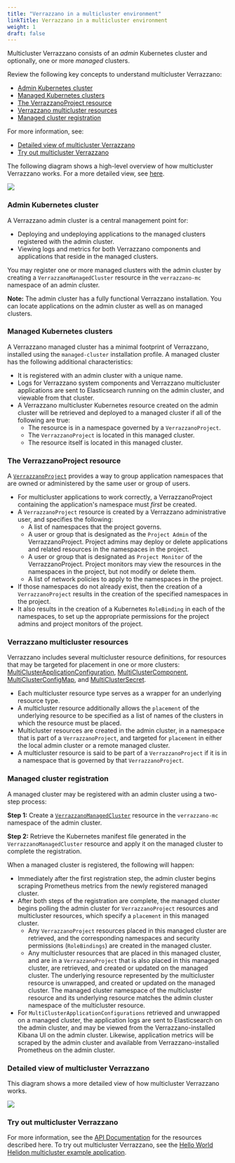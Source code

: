 ```yaml
---
title: "Verrazzano in a multicluster environment"
linkTitle: Verrazzano in a multicluster environment
weight: 1
draft: false
---
```


Multicluster Verrazzano consists of an _admin_ Kubernetes cluster and optionally, one or more _managed_ clusters.

Review the following key concepts to understand multicluster Verrazzano:
- [Admin Kubernetes cluster](#admin-kubernetes-cluster)
- [Managed Kubernetes clusters](#managed-kubernetes-clusters)
- [The VerrazzanoProject resource](#the-verrazzanoproject-resource)
- [Verrazzano multicluster resources](#verrazzano-multicluster-resources)
- [Managed cluster registration](#managed-cluster-registration)

For more information, see:
- [Detailed view of multicluster Verrazzano](#detailed-view-of-multicluster-verrazzano)
- [Try out multicluster Verrazzano](#try-out-multicluster-verrazzano)

The following diagram shows a high-level overview of how multicluster Verrazzano works. For a more
detailed view, see [here](#detailed-view-of-multicluster-verrazzano).

![](../../images/multicluster/MCConceptsHighLevel.png)

### Admin Kubernetes cluster
A Verrazzano admin cluster is a central management point for:
- Deploying and undeploying applications to the managed clusters registered with the admin cluster.
- Viewing logs and metrics for both Verrazzano components and applications that reside in the managed clusters.

You may register one or more managed clusters with the admin cluster by creating a `VerrazzanoManagedCluster`
resource in the `verrazzano-mc` namespace of an admin cluster.

**Note:** The admin cluster has a fully functional Verrazzano installation. You can locate applications on the admin
cluster as well as on managed clusters.

### Managed Kubernetes clusters
A Verrazzano managed cluster has a minimal footprint of Verrazzano, installed using the `managed-cluster`
installation profile. A managed cluster has the following additional characteristics:
- It is registered with an admin cluster with a unique name.
- Logs for Verrazzano system components and Verrazzano multicluster applications are sent to
  Elasticsearch running on the admin cluster, and viewable from that cluster.
- A Verrazzano multicluster Kubernetes resource created on the admin cluster will be retrieved and deployed to a
  managed cluster if all of the following are true:
  - The resource is in a namespace governed by a `VerrazzanoProject`.
  - The `VerrazzanoProject` is located in this managed cluster.
  - The resource itself is located in this managed cluster.

### The VerrazzanoProject resource
A [`VerrazzanoProject`](../../reference/api/multicluster/verrazzanoproject "api docs") provides a way to group application namespaces that are owned or administered by the
same user or group of users.
- For multicluster applications to work correctly, a VerrazzanoProject containing the application's namespace must
  _first_ be created.
- A `VerrazzanoProject` resource is created by a Verrazzano administrative user, and specifies the following:
  - A list of namespaces that the project governs.
  - A user or group that is designated as the `Project Admin` of the VerrazzanoProject. Project admins may deploy
    or delete applications and related resources in the namespaces in the project.
  - A user or group that is designated as `Project Monitor` of the VerrazzanoProject. Project monitors may view
    the resources in the namespaces in the project, but not modify or delete them.
  - A list of network policies to apply to the namespaces in the project.
- If those namespaces do not already exist, then the creation of a `VerrazzanoProject` results in the creation of the
  specified namespaces in the project.
- It also results in the creation of a Kubernetes `RoleBinding` in each of the namespaces, to set up the appropriate
  permissions for the project admins and project monitors of the project.

### Verrazzano multicluster resources
Verrazzano includes several multicluster resource definitions, for resources that may be targeted for placement in one
or more clusters: [MultiClusterApplicationConfiguration](../../reference/api/multicluster/multiclusterapplicationconfiguration "api docs"),
[MultiClusterComponent](../../reference/api/multicluster/multiclustercomponent "api docs"),
[MultiClusterConfigMap](../../reference/api/multicluster/multiclusterconfigmap "api docs"),
and [MultiClusterSecret](../../reference/api/multicluster/multiclustersecret "api docs").


- Each multicluster resource type serves as a wrapper for an underlying resource type.
- A multicluster resource additionally allows the `placement` of the underlying resource to be specified as a list of
  names of the clusters in which the resource must be placed.
- Multicluster resources are created in the admin cluster, in a namespace that is part of a `VerrazzanoProject`,
  and targeted for `placement` in either the local admin cluster or a remote managed cluster.
- A multicluster resource is said to be part of a `VerrazzanoProject` if it is in a namespace that is governed
  by that `VerrazzanoProject`.

### Managed cluster registration
A managed cluster may be registered with an admin cluster using a two-step process:

**Step 1:** Create a [`VerrazzanoManagedCluster`](../../reference/api/multicluster/verrazzanomanagedcluster "api docs") resource in the `verrazzano-mc` namespace of the admin cluster.

**Step 2:** Retrieve the Kubernetes manifest file generated in the `VerrazzanoManagedCluster` resource and apply it on
   the managed cluster to complete the registration.

When a managed cluster is registered, the following will happen:

- Immediately after the first registration step, the admin cluster begins scraping Prometheus metrics from the newly
   registered managed cluster.
- After both steps of the registration are complete, the managed cluster begins polling the admin cluster for
   `VerrazzanoProject` resources and multicluster resources, which specify a `placement` in this managed cluster.
    -  Any `VerrazzanoProject` resources placed in this managed cluster are retrieved, and the corresponding namespaces
   and security permissions (`RoleBindings`) are created in the managed cluster.
    - Any multicluster resources that are placed in this managed cluster, and are in a `VerrazzanoProject` that is
       also placed in this managed cluster, are retrieved, and created or updated on the managed cluster. The
       underlying resource represented by the multicluster resource is unwrapped, and created or updated on the managed
       cluster. The managed cluster namespace of the multicluster resource and its underlying resource matches
       the admin cluster namespace of the multicluster resource.
- For `MultiClusterApplicationConfigurations` retrieved and unwrapped on a managed cluster, the application logs are
   sent to Elasticsearch on the admin cluster, and may be viewed from the Verrazzano-installed Kibana UI on the
   admin cluster. Likewise, application metrics will be scraped by the admin cluster and available from
   Verrazzano-installed Prometheus on the admin cluster.

### Detailed view of multicluster Verrazzano

This diagram shows a more detailed view of how multicluster Verrazzano works.

![](../../images/multicluster/MCConcepts.png)

### Try out multicluster Verrazzano

For more information, see the [API Documentation](../../reference/api/) for the resources described here.
To try out multicluster Verrazzano, see the [Hello World Helidon multicluster example application](https://github.com/verrazzano/verrazzano/tree/master/examples/multicluster/hello-helidon).

